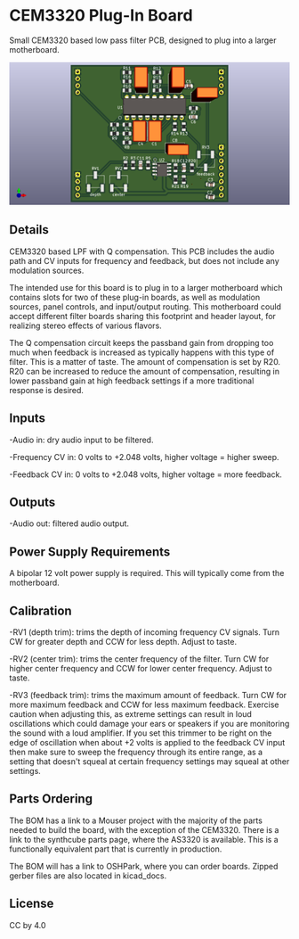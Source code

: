 # CEM3320 Plug-In Board

Small CEM3320 based low pass filter PCB, designed to plug into a larger motherboard.

![](pics/board_top.png)


## Details

CEM3320 based LPF with Q compensation. This PCB includes the audio path and CV inputs for frequency and feedback, but does not include any modulation sources.

The intended use for this board is to plug in to a larger motherboard which contains slots for two of these plug-in boards, as well as modulation sources, panel controls, and input/output routing. This motherboard could accept different filter boards sharing this footprint and header layout, for realizing stereo effects of various flavors.

The Q compensation circuit keeps the passband gain from dropping too much when feedback is increased as typically happens with this type of filter. This is a matter of taste. The amount of compensation is set by R20. R20 can be increased to reduce the amount of compensation, resulting in lower passband gain at high feedback settings if a more traditional response is desired.


## Inputs

-Audio in: dry audio input to be filtered.

-Frequency CV in: 0 volts to +2.048 volts, higher voltage = higher sweep.

-Feedback CV in: 0 volts to +2.048 volts, higher voltage = more feedback.


## Outputs

-Audio out: filtered audio output.


## Power Supply Requirements

A bipolar 12 volt power supply is required. This will typically come from the motherboard.


## Calibration

-RV1 (depth trim): trims the depth of incoming frequency CV signals. Turn CW for greater depth and CCW for less depth. Adjust to taste.

-RV2 (center trim): trims the center frequency of the filter. Turn CW for higher center frequency and CCW for lower center frequency. Adjust to taste.

-RV3 (feedback trim): trims the maximum amount of feedback. Turn CW for more maximum feedback and CCW for less maximum feedback. Exercise caution when adjusting this, as extreme settings can result in loud oscillations which could damage your ears or speakers if you are monitoring the sound with a loud amplifier. If you set this trimmer to be right on the edge of oscillation when about +2 volts is applied to the feedback CV input then make sure to sweep the frequency through its entire range, as a setting that doesn't squeal at certain frequency settings may squeal at other settings.


## Parts Ordering
The BOM has a link to a Mouser project with the majority of the parts needed to build the board, with the exception of the CEM3320. There is a link to the synthcube parts page, where the AS3320 is available. This is a functionally equivalent part that is currently in production.

The BOM will has a link to OSHPark, where you can order boards. Zipped gerber files are also located in kicad_docs.


## License
CC by 4.0
